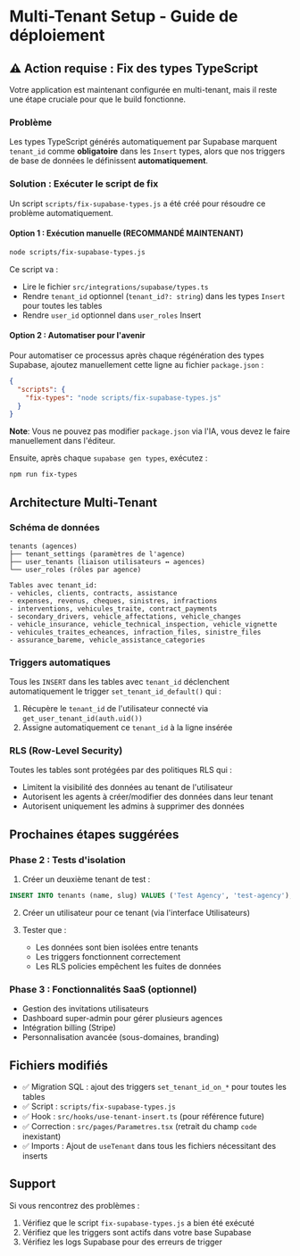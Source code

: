 # Multi-Tenant Setup - Guide de déploiement

## ⚠️ Action requise : Fix des types TypeScript

Votre application est maintenant configurée en multi-tenant, mais il reste une étape cruciale pour que le build fonctionne.

### Problème

Les types TypeScript générés automatiquement par Supabase marquent `tenant_id` comme **obligatoire** dans les `Insert` types, alors que nos triggers de base de données le définissent **automatiquement**.

### Solution : Exécuter le script de fix

Un script `scripts/fix-supabase-types.js` a été créé pour résoudre ce problème automatiquement.

#### Option 1 : Exécution manuelle (RECOMMANDÉ MAINTENANT)

```bash
node scripts/fix-supabase-types.js
```

Ce script va :
- Lire le fichier `src/integrations/supabase/types.ts`
- Rendre `tenant_id` optionnel (`tenant_id?: string`) dans les types `Insert` pour toutes les tables
- Rendre `user_id` optionnel dans `user_roles` Insert

####  Option 2 : Automatiser pour l'avenir

Pour automatiser ce processus après chaque régénération des types Supabase, ajoutez manuellement cette ligne au fichier `package.json` :

```json
{
  "scripts": {
    "fix-types": "node scripts/fix-supabase-types.js"
  }
}
```

**Note**: Vous ne pouvez pas modifier `package.json` via l'IA, vous devez le faire manuellement dans l'éditeur.

Ensuite, après chaque `supabase gen types`, exécutez :

```bash
npm run fix-types
```

## Architecture Multi-Tenant

### Schéma de données

```
tenants (agences)
├── tenant_settings (paramètres de l'agence)
├── user_tenants (liaison utilisateurs ↔ agences)
└── user_roles (rôles par agence)

Tables avec tenant_id:
- vehicles, clients, contracts, assistance
- expenses, revenus, cheques, sinistres, infractions
- interventions, vehicules_traite, contract_payments
- secondary_drivers, vehicle_affectations, vehicle_changes
- vehicle_insurance, vehicle_technical_inspection, vehicle_vignette
- vehicules_traites_echeances, infraction_files, sinistre_files
- assurance_bareme, vehicle_assistance_categories
```

### Triggers automatiques

Tous les `INSERT` dans les tables avec `tenant_id` déclenchent automatiquement le trigger `set_tenant_id_default()` qui :
1. Récupère le `tenant_id` de l'utilisateur connecté via `get_user_tenant_id(auth.uid())`
2. Assigne automatiquement ce `tenant_id` à la ligne insérée

### RLS (Row-Level Security)

Toutes les tables sont protégées par des politiques RLS qui :
- Limitent la visibilité des données au tenant de l'utilisateur
- Autorisent les agents à créer/modifier des données dans leur tenant
- Autorisent uniquement les admins à supprimer des données

## Prochaines étapes suggérées

### Phase 2 : Tests d'isolation

1. Créer un deuxième tenant de test :

```sql
INSERT INTO tenants (name, slug) VALUES ('Test Agency', 'test-agency');
```

2. Créer un utilisateur pour ce tenant (via l'interface Utilisateurs)

3. Tester que :
   - Les données sont bien isolées entre tenants
   - Les triggers fonctionnent correctement
   - Les RLS policies empêchent les fuites de données

### Phase 3 : Fonctionnalités SaaS (optionnel)

- Gestion des invitations utilisateurs
- Dashboard super-admin pour gérer plusieurs agences
- Intégration billing (Stripe)
- Personnalisation avancée (sous-domaines, branding)

## Fichiers modifiés

- ✅ Migration SQL : ajout des triggers `set_tenant_id_on_*` pour toutes les tables
- ✅ Script : `scripts/fix-supabase-types.js`
- ✅ Hook : `src/hooks/use-tenant-insert.ts` (pour référence future)
- ✅ Correction : `src/pages/Parametres.tsx` (retrait du champ `code` inexistant)
- ✅ Imports : Ajout de `useTenant` dans tous les fichiers nécessitant des inserts

## Support

Si vous rencontrez des problèmes :
1. Vérifiez que le script `fix-supabase-types.js` a bien été exécuté
2. Vérifiez que les triggers sont actifs dans votre base Supabase
3. Vérifiez les logs Supabase pour des erreurs de trigger

